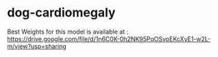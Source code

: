 # dog-cardiomegaly

Best Weights for this model is available at : https://drive.google.com/file/d/1n6C0K-0h2NK95PqOSvoEKcXyE1-w2L-m/view?usp=sharing
